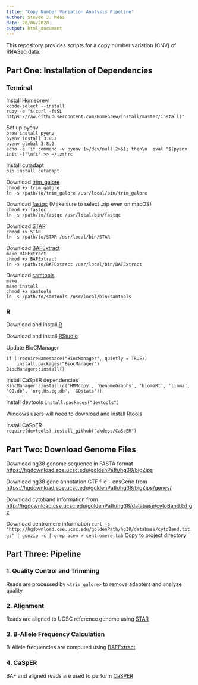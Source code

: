 ```yaml
---
title: "Copy Number Variation Analysis Pipeline"
author: Steven J. Meas
date: 20/06/2020
output: html_document
---
```


This repository provides scripts for a copy number variation (CNV) of RNASeq data.

## Part One: Installation of Dependencies

### Terminal
Install Homebrew  
`xcode-select --install`  
`ruby -e "$(curl -fsSL https://raw.githubusercontent.com/Homebrew/install/master/install)"`

Set up pyenv  
`brew install pyenv`   
`pyenv install 3.8.2`  
`pyenv global 3.8.2`  
`echo -e 'if command -v pyenv 1>/dev/null 2>&1; then\n  eval "$(pyenv init -)"\nfi' >> ~/.zshrc`

Install cutadapt  
`pip install cutadapt`  

Download [trim_galore](https://github.com/FelixKrueger/TrimGalore/releases)  
`chmod +x trim_galore`  
`ln -s /path/to/trim_galore /usr/local/bin/trim_galore`  

Download [fastqc](https://www.bioinformatics.babraham.ac.uk/projects/download.html#fastqc) (Make sure to select .zip even on macOS)  
`chmod +x fastqc`  
`ln -s /path/to/fastqc /usr/local/bin/fastqc`  

Download [STAR](https://github.com/alexdobin/STAR/releases)  
`chmod +x STAR`  
`ln -s /path/to/STAR /usr/local/bin/STAR`  

Download [BAFExtract](https://github.com/akdess/BAFExtract.git)  
`make BAFExtract`  
`chmod +x BAFExtract`  
`ln -s /path/to/BAFExtract /usr/local/bin/BAFExtract`  

Download [samtools](http://www.htslib.org/)  
`make`  
`make install`  
`chmod +x samtools`  
`ln -s /path/to/samtools /usr/local/bin/samtools`

### R
Download and install [R](https://cloud.r-project.org/)

Download and install [RStudio](https://rstudio.com/products/rstudio/)

Update BioCManager  

```
if (!requireNamespace("BiocManager", quietly = TRUE))
    install.packages("BiocManager")
BiocManager::install()
```

Install CaSpER dependencies  
`BiocManager::install(c('HMMcopy', 'GenomeGraphs', 'biomaRt', 'limma', 'GO.db', 'org.Hs.eg.db', 'GOstats'))`  

Install devtools
`install.packages("devtools")`  

Windows users will need to download and install [Rtools](https://cran.r-project.org/bin/windows/Rtools/)

Install CaSpER  
`require(devtools)
install_github("akdess/CaSpER")`

## Part Two: Download Genome Files

Download hg38 genome sequence in FASTA format https://hgdownload.soe.ucsc.edu/goldenPath/hg38/bigZips

Download hg38 gene annotation GTF file
–
ensGene from https://hgdownload.soe.ucsc.edu/goldenPath/hg38/bigZips/genes/

Download cytoband information from http://hgdownload.cse.ucsc.edu/goldenPath/hg38/database/cytoBand.txt.gz

Download centromere information `curl -s "http://hgdownload.cse.ucsc.edu/goldenPath/hg38/database/cytoBand.txt.gz" | gunzip -c | grep acen > centromere.tab`
Copy to project directory

## Part Three: Pipeline

### 1. Quality Control and Trimming

Reads are processed by `<trim_galore>` to remove adapters and analyze quality

### 2. Alignment

Reads are aligned to UCSC reference genome using [STAR](https://github.com/alexdobin/STAR)

### 3. B-Allele Frequency Calculation

B-Allele frequencies are computed using [BAFExtract](https://github.com/akdess/BAFEXtract)

### 4. CaSpER

BAF and aligned reads are used to perform [CaSPER](https://github.com/akdess/CaSPER)
